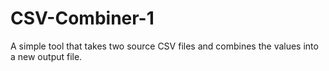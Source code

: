 # CSV-Combiner-1

 A simple tool that takes two source CSV files and combines the values into a new output file.
